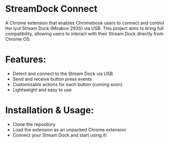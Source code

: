 # StreamDock Connect
A Chrome extension that enables Chromebook users to connect and control the Iyut Stream Dock (Mirabox 293S) via USB. This project aims to bring full compatibility, allowing users to interact with their Stream Dock directly from Chrome OS.

# Features:
* Detect and connect to the Stream Dock via USB
* Send and receive button press events
* Customizable actions for each button (coming soon)
* Lightweight and easy to use
# Installation & Usage:
* Clone the repository
* Load the extension as an unpacked Chrome extension
* Connect your Stream Dock and start using it!
